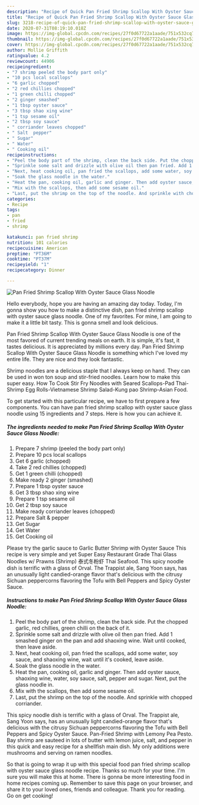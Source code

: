 ```yaml
---
description: "Recipe of Quick Pan Fried Shrimp Scallop With Oyster Sauce Glass Noodle"
title: "Recipe of Quick Pan Fried Shrimp Scallop With Oyster Sauce Glass Noodle"
slug: 3218-recipe-of-quick-pan-fried-shrimp-scallop-with-oyster-sauce-glass-noodle
date: 2020-07-31T08:19:10.018Z
image: https://img-global.cpcdn.com/recipes/27f0d67722a1aade/751x532cq70/pan-fried-shrimp-scallop-with-oyster-sauce-glass-noodle-recipe-main-photo.jpg
thumbnail: https://img-global.cpcdn.com/recipes/27f0d67722a1aade/751x532cq70/pan-fried-shrimp-scallop-with-oyster-sauce-glass-noodle-recipe-main-photo.jpg
cover: https://img-global.cpcdn.com/recipes/27f0d67722a1aade/751x532cq70/pan-fried-shrimp-scallop-with-oyster-sauce-glass-noodle-recipe-main-photo.jpg
author: Mollie Griffith
ratingvalue: 4.2
reviewcount: 44906
recipeingredient:
- "7 shrimp peeled the body part only"
- "10 pcs local scallops"
- "6 garlic chopped"
- "2 red chillies chopped"
- "1 green chilli chopped"
- "2 ginger smashed"
- "1 tbsp oyster sauce"
- "3 tbsp shao xing wine"
- "1 tsp sesame oil"
- "2 tbsp soy sauce"
- " corriander leaves chopped"
- " Salt  pepper"
- " Sugar"
- " Water"
- " Cooking oil"
recipeinstructions:
- "Peel the body part of the shrimp, clean the back side. Put the chopped garlic, red chillies, green chilli on the back of it."
- "Sprinkle some salt and drizzle with olive oil then pan fried. Add 1 smashed ginger on the pan and add shaoxing wine. Wait until cooked, then leave aside."
- "Next, heat cooking oil, pan fried the scallops, add some water, soy sauce, and shaoxing wine, wait until it&#39;s cooked, leave aside."
- "Soak the glass noodle in the water."
- "Heat the pan, cooking oil, garlic and ginger. Then add oyster sauce, shaoxing wine, water, soy sauce, salt, pepper and sugar. Next, put the glass noodle in."
- "Mix with the scallops, then add some sesame oil."
- "Last, put the shrimp on the top of the noodle. And sprinkle with chopped corriander."
categories:
- Recipe
tags:
- pan
- fried
- shrimp

katakunci: pan fried shrimp 
nutrition: 101 calories
recipecuisine: American
preptime: "PT36M"
cooktime: "PT37M"
recipeyield: "1"
recipecategory: Dinner

---
```



![Pan Fried Shrimp Scallop With Oyster Sauce Glass Noodle](https://img-global.cpcdn.com/recipes/27f0d67722a1aade/751x532cq70/pan-fried-shrimp-scallop-with-oyster-sauce-glass-noodle-recipe-main-photo.jpg)

Hello everybody, hope you are having an amazing day today. Today, I'm gonna show you how to make a distinctive dish, pan fried shrimp scallop with oyster sauce glass noodle. One of my favorites. For mine, I am going to make it a little bit tasty. This is gonna smell and look delicious.

Pan Fried Shrimp Scallop With Oyster Sauce Glass Noodle is one of the most favored of current trending meals on earth. It is simple, it's fast, it tastes delicious. It is appreciated by millions every day. Pan Fried Shrimp Scallop With Oyster Sauce Glass Noodle is something which I've loved my entire life. They are nice and they look fantastic.

Shrimp noodles are a delicious staple that I always keep on hand. They can be used in won ton soup and stir-fried noodles. Learn how to make this super easy. How To Cook Stir Fry Noodles with Seared Scallops-Pad Thai-Shrimp Egg Rolls-Vietnamese Shrimp Salad-Kung pao Shrimp-Asian Food.


To get started with this particular recipe, we have to first prepare a few components. You can have pan fried shrimp scallop with oyster sauce glass noodle using 15 ingredients and 7 steps. Here is how you can achieve it.

<!--inarticleads1-->

##### The ingredients needed to make Pan Fried Shrimp Scallop With Oyster Sauce Glass Noodle:

1. Prepare 7 shrimp (peeled the body part only)
1. Prepare 10 pcs local scallops
1. Get 6 garlic (chopped)
1. Take 2 red chillies (chopped)
1. Get 1 green chilli (chopped)
1. Make ready 2 ginger (smashed)
1. Prepare 1 tbsp oyster sauce
1. Get 3 tbsp shao xing wine
1. Prepare 1 tsp sesame oil
1. Get 2 tbsp soy sauce
1. Make ready  corriander leaves (chopped)
1. Prepare  Salt &amp; pepper
1. Get  Sugar
1. Get  Water
1. Get  Cooking oil


Please try the garlic sauce to Garlic Butter Shrimp with Oyster Sauce This recipe is very simple and yet Super Easy Restaurant Grade Thai Glass Noodles w/ Prawns (Shrimp) 泰式冬粉虾 Thai Seafood. This spicy noodle dish is terrific with a glass of Orval. The Trappist ale, Sang Yoon says, has an unusually light candied-orange flavor that&#39;s delicious with the citrusy Sichuan peppercorns flavoring the Tofu with Bell Peppers and Spicy Oyster Sauce. 

<!--inarticleads2-->

##### Instructions to make Pan Fried Shrimp Scallop With Oyster Sauce Glass Noodle:

1. Peel the body part of the shrimp, clean the back side. Put the chopped garlic, red chillies, green chilli on the back of it.
1. Sprinkle some salt and drizzle with olive oil then pan fried. Add 1 smashed ginger on the pan and add shaoxing wine. Wait until cooked, then leave aside.
1. Next, heat cooking oil, pan fried the scallops, add some water, soy sauce, and shaoxing wine, wait until it&#39;s cooked, leave aside.
1. Soak the glass noodle in the water.
1. Heat the pan, cooking oil, garlic and ginger. Then add oyster sauce, shaoxing wine, water, soy sauce, salt, pepper and sugar. Next, put the glass noodle in.
1. Mix with the scallops, then add some sesame oil.
1. Last, put the shrimp on the top of the noodle. And sprinkle with chopped corriander.


This spicy noodle dish is terrific with a glass of Orval. The Trappist ale, Sang Yoon says, has an unusually light candied-orange flavor that&#39;s delicious with the citrusy Sichuan peppercorns flavoring the Tofu with Bell Peppers and Spicy Oyster Sauce. Pan-Fried Shrimp with Lemony Pea Pesto. Bay shrimp are sauteed in lots of butter with lemon juice, salt, and pepper in this quick and easy recipe for a shellfish main dish. My only additions were mushrooms and serving on ramen noodles. 

So that is going to wrap it up with this special food pan fried shrimp scallop with oyster sauce glass noodle recipe. Thanks so much for your time. I'm sure you will make this at home. There is gonna be more interesting food in home recipes coming up. Remember to save this page on your browser, and share it to your loved ones, friends and colleague. Thank you for reading. Go on get cooking!
